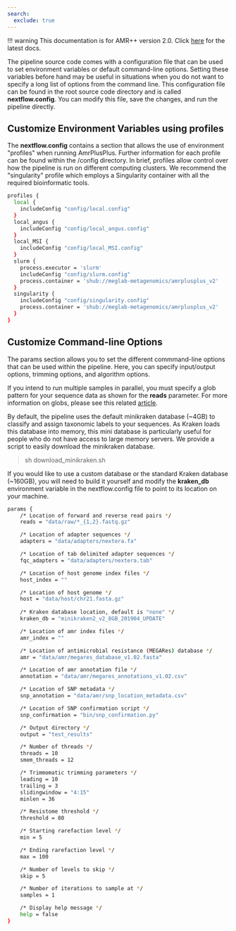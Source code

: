 ```yaml
---
search:
  exclude: true
---
```


!!! warning
    This documentation is for AMR++ version 2.0. Click [here](../latest/introduction.md) for the latest docs.

The pipeline source code comes with a configuration file that can be used to set environment variables or default command-line options. Setting these variables before hand may be useful in situations when you do not want to specify a long list of options from the command line. This configuration file can be found in the root source code directory and is called **nextflow.config**. You can modify this file, save the changes, and run the pipeline directly.


## Customize Environment Variables using profiles

The **nextflow.config** contains a section that allows the use of environment "profiles" when running AmrPlusPlus. Further information for each profile can be found within the /config directory. In brief, profiles allow control over how the pipeline is run on different computing clusters. We recommend the "singularity" profile which employs a Singularity container  with all the required bioinformatic tools.


```bash
profiles {
  local {
    includeConfig "config/local.config"
  }
  local_angus {
    includeConfig "config/local_angus.config"
  }
  local_MSI {
    includeConfig "config/local_MSI.config"
  }
  slurm {
    process.executor = 'slurm'
    includeConfig "config/slurm.config"
    process.container = 'shub://meglab-metagenomics/amrplusplus_v2'
  }
  singularity {
    includeConfig "config/singularity.config"
    process.container = 'shub://meglab-metagenomics/amrplusplus_v2'
  }
}
```

## Customize Command-line Options

The params section allows you to set the different commmand-line options that can be used within the pipeline. Here, you can specify input/output options, trimming options, and algorithm options.

If you intend to run multiple samples in parallel, you must specify a glob pattern for your sequence data as shown for the **reads** parameter. For more information on globs, please see this related [article](https://en.wikipedia.org/wiki/Glob_(programming)).


By default, the pipeline uses the default minikraken database (~4GB) to classify and assign taxonomic labels to your sequences. As Kraken loads this database into memory, this mini database is particularly useful for people who do not have access to large memory servers. We provide a script to easily download the minikraken database.

> sh download_minikraken.sh

If you would like to use a custom database or the standard Kraken database (~160GB), you will need to build it yourself and modify the **kraken_db** environment variable in the nextflow.config file to point to its location on your machine. 


```bash
params {
    /* Location of forward and reverse read pairs */
    reads = "data/raw/*_{1,2}.fastq.gz"

    /* Location of adapter sequences */
    adapters = "data/adapters/nextera.fa"

    /* Location of tab delimited adapter sequences */
    fqc_adapters = "data/adapters/nextera.tab"

    /* Location of host genome index files */
    host_index = ""

    /* Location of host genome */
    host = "data/host/chr21.fasta.gz"
    
    /* Kraken database location, default is "none" */   
    kraken_db = "minikraken2_v2_8GB_201904_UPDATE"

    /* Location of amr index files */
    amr_index = ""

    /* Location of antimicrobial resistance (MEGARes) database */
    amr = "data/amr/megares_database_v1.02.fasta"

    /* Location of amr annotation file */
    annotation = "data/amr/megares_annotations_v1.02.csv"

    /* Location of SNP metadata */
    snp_annotation = "data/amr/snp_location_metadata.csv"

    /* Location of SNP confirmation script */
    snp_confirmation = "bin/snp_confirmation.py"

    /* Output directory */
    output = "test_results"

    /* Number of threads */
    threads = 10
    smem_threads = 12

    /* Trimmomatic trimming parameters */
    leading = 10
    trailing = 3
    slidingwindow = "4:15"
    minlen = 36

    /* Resistome threshold */
    threshold = 80

    /* Starting rarefaction level */
    min = 5

    /* Ending rarefaction level */
    max = 100

    /* Number of levels to skip */
    skip = 5

    /* Number of iterations to sample at */
    samples = 1

    /* Display help message */
    help = false
}
```